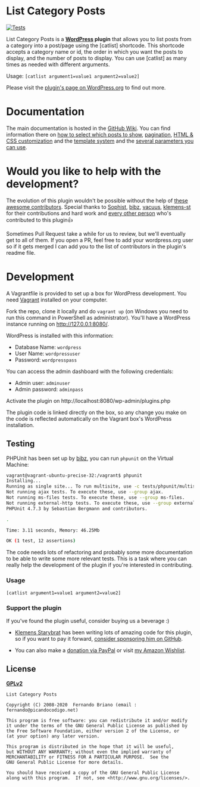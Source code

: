 # List Category Posts
[![Tests](https://github.com/picandocodigo/List-Category-Posts/actions/workflows/master.yml/badge.svg)](https://github.com/picandocodigo/List-Category-Posts/actions/workflows/master.yml)

List Category Posts is a **[WordPress](http://wordpress.org) plugin** that allows you to list posts from a category into a post/page using the [catlist] shortcode. This shortcode accepts a category name or id, the order in which you want the posts to display, and the number of posts to display. You can use [catlist] as many times as needed with different arguments.

Usage:
`[catlist argument1=value1 argument2=value2]`

Please visit the [plugin's page on WordPress.org](http://wordpress.org/extend/plugins/list-category-posts/) to find out more.

# Documentation

The main documentation is hosted in the [GitHub Wiki](https://github.com/picandocodigo/List-Category-Posts/wiki). You can find information there on [how to select which posts to show](https://github.com/picandocodigo/List-Category-Posts/wiki/How-to-select-which-posts-to-show), [pagination](https://github.com/picandocodigo/List-Category-Posts/wiki/Pagination), [HTML & CSS customization](http://github.com/picandocodigo/List-Category-Posts/wiki/HTML-&-CSS-Customization) and the [template system](http://github.com/picandocodigo/List-Category-Posts/wiki/Template-System) and the [several parameters you can use](https://github.com/picandocodigo/List-Category-Posts/wiki/More-parameters-you-can-use).

# Would you like to help with the development?

The evolution of this plugin wouldn't be possible without the help of [these awesome contributors](https://github.com/picandocodigo/List-Category-Posts/graphs/contributors). Special thanks to [Sophist](https://github.com/Sophist-UK), [bibz](https://github.com/bibz), [vacuus](https://github.com/vacuus), [klemens-st](https://github.com/klemens-st) for their contributions and hard work and [every other person](https://github.com/picandocodigo/List-Category-Posts/graphs/contributors) who's contributed to this plugin:+1:

Sometimes Pull Request take a while for us to review, but we'll eventually get to all of them. If you open a PR, feel free to add your wordpress.org user so if it gets merged I can add you to the list of contributors in the plugin's readme file.

# Development

A Vagrantfile is provided to set up a box for WordPress development. You need [Vagrant](http://www.vagrantup.com/) installed on your computer.

Fork the repo, clone it locally and do `vagrant up` (on Windows you need to run this command in PowerShell as administrator).
You'll have a WordPress instance running on http://127.0.0.1:8080/.

WordPress is installed with this information:

 * Database Name: `wordpress`
 * User Name: `wordpressuser`
 * Password: `wordpresspass`

You can access the admin dashboard with the following credentials:

 * Admin user: `adminuser`
 * Admin password: `adminpass`

Activate the plugin on
http://localhost:8080/wp-admin/plugins.php

The plugin code is linked directly on the box, so any change you make on the code is reflected automatically on the Vagrant box's WordPress installation.

## Testing

PHPUnit has been set up by [bibz](https://github.com/bibz), you can run `phpunit` on the Virtual Machine:

```bash
vagrant@vagrant-ubuntu-precise-32:/vagrant$ phpunit
Installing...
Running as single site... To run multisite, use -c tests/phpunit/multisite.xml
Not running ajax tests. To execute these, use --group ajax.
Not running ms-files tests. To execute these, use --group ms-files.
Not running external-http tests. To execute these, use --group external-http.
PHPUnit 4.7.3 by Sebastian Bergmann and contributors.

.

Time: 3.11 seconds, Memory: 46.25Mb

OK (1 test, 12 assertions)
```

The code needs lots of refactoring and probably some more documentation to be able to write some more relevant tests. This is a task where you can really help the development of the plugin if you're interested in contributing.

### Usage

`[catlist argument1=value1 argument2=value2]`

### Support the plugin

If you've found the plugin useful, consider buying us a beverage :)

- [Klemens Starybrat](https://github.com/klemens-st) has been writing lots of amazing code for this plugin, so if you want to pay it forward, [consider sponsoring him on GitHub](https://github.com/sponsors/klemens-st).

- You can also make a [donation via PayPal](http://picandocodigo.net/programacion/wordpress/list-category-posts-wordpress-plugin-english/#support "Donate via PayPal") or visit [my Amazon Wishlist](https://www.amazon.co.uk/hz/wishlist/ls/21UGAJCP8YEKU?ref_=wl_share).

## License
__[GPLv2](http://www.gnu.org/licenses/gpl-2.0.html)__

```
List Category Posts

Copyright (C) 2008-2020  Fernando Briano (email : fernando@picandocodigo.net)

This program is free software: you can redistribute it and/or modify
it under the terms of the GNU General Public License as published by
the Free Software Foundation, either version 2 of the License, or
(at your option) any later version.

This program is distributed in the hope that it will be useful,
but WITHOUT ANY WARRANTY; without even the implied warranty of
MERCHANTABILITY or FITNESS FOR A PARTICULAR PURPOSE.  See the
GNU General Public License for more details.

You should have received a copy of the GNU General Public License
along with this program.  If not, see <http://www.gnu.org/licenses/>.
```
